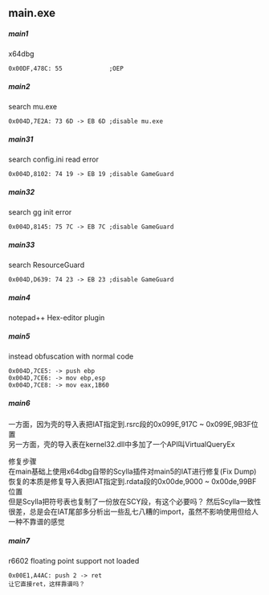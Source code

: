 ## main.exe

##### main1
x64dbg
```
0x00DF,478C: 55             ;OEP
```

##### main2
search mu.exe
```
0x004D,7E2A: 73 6D -> EB 6D ;disable mu.exe
```

##### main31
search config.ini read error
```
0x004D,8102: 74 19 -> EB 19 ;disable GameGuard
```
##### main32
search gg init error
```
0x004D,8145: 75 7C -> EB 7C ;disable GameGuard
```

##### main33
search ResourceGuard
```
0x004D,D639: 74 23 -> EB 23 ;disable GameGuard
```
##### main4
notepad++ Hex-editor plugin

##### main5
instead obfuscation with normal code
```
0x004D,7CE5: -> push ebp
0x004D,7CE6: -> mov ebp,esp
0x004D,7CE8: -> mov eax,1B60
```

##### main6
一方面，因为壳的导入表把IAT指定到.rsrc段的0x099E,917C ~ 0x099E,9B3F位置  
另一方面，壳的导入表在kernel32.dll中多加了一个API叫VirtualQueryEx  

修复步骤  
在main基础上使用x64dbg自带的Scylla插件对main5的IAT进行修复(Fix Dump)  
恢复的本质是修复导入表把IAT指定到.rdata段的0x00de,9000 ~ 0x00de,99BF位置  
但是Scylla把符号表也复制了一份放在SCY段，有这个必要吗？
然后Scylla一致性很差，总是会在IAT尾部多分析出一些乱七八糟的import，虽然不影响使用但给人一种不靠谱的感觉

##### main7
r6602 floating point support not loaded
```
0x00E1,A4AC: push 2 -> ret
让它直接ret，这样靠谱吗？
```